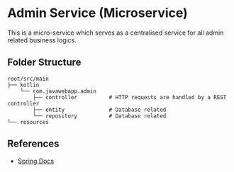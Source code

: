 # Admin Service  (Microservice)

This is a micro-service which serves as a centralised service for all admin related business logics.

## Folder Structure

```
root/src/main
├── kotlin
    └── com.javawebapp.admin
        ├── controller          # HTTP requests are handled by a REST controller
        ├── entity              # Database related
        └── repository          # Database related
└── resources                 
```

## References
- [Spring Docs](HELP.md)
